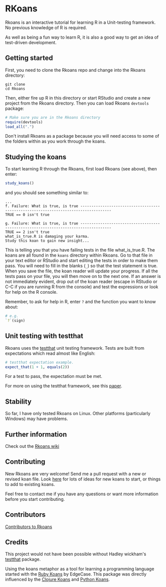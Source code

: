 RKoans
======

Rkoans is an interactive tutorial for learning R in a Unit-testing framework.  No previous knowledge of R is required.

As well as being a fun way to learn R, it is also a good way to get an idea of test-driven development.

## Getting started

First, you need to clone the Rkoans repo and change into the Rkoans directory:

```
git clone
cd Rkoans
```

Then, either fire up R in this directory or start RStudio and create a new project from the Rkoans directory. Then you can load Rkoans  `devtools` package:


```r
# Make sure you are in the Rkoans directory
require(devtools)
load_all(".")
```


Don't install Rkoans as a package because you will need access to some of the folders within as you work through the koans.

## Studying the koans

To start learning R through the Rkoans, first load Rkoans (see above), then enter:


```r
study_koans()
```


and you should see something similar to:

```
...
f. Failure: What is true, is true ------------------------------------------------------------------------------------
TRUE == 0 isn't true

g. Failure: What is true, is true ------------------------------------------------------------------------------------
TRUE == 2 isn't true
what_is_true.R is damaging your karma.
Study this koan to gain new insight...
```

This is telling you that you have failing tests in the file what_is_true.R.  The koans are all found in the `koans` directory within Rkoans.  Go to that file in your text editor or RStudio and start editing the tests in order to make them pass.  You will need to fill in the blanks (`_`) so that the test statement is true.  When you save the file, the koan reader will update your progress.  If all the tests pass on your file, you will then move on to the next one.
If an answer is not immediately evident, drop out of the koan reader (escape in RStudio or C-C if you are running R from the console) and test the expressions or look for help on the R console.

Remember, to ask for help in R, enter `?` and the function you want to know about:


```r
# e.g.
`?`(sign)
```


## Unit testing with testthat

Rkoans uses the [testthat](https://github.com/hadley/testthat) unit testing framework.  Tests are built from expectations which read almost like English:


```r
# testthat expectation example.
expect_that(1 + 1, equals(2))
```


For a test to pass, the expectation must be met.

For more on using the testthat framework, see this [paper](http://journal.r-project.org/archive/2011-1/RJournal_2011-1_Wickham.pdf).

## Stability

So far, I have only tested Rkoans on Linux.  Other platforms (particularly Windows) may have problems.

## Further information

Check out the [Rkoans wiki](https://github.com/DASpringate/Rkoans/wiki)

## Contributing

New Rkoans are very welcome! Send me a pull request with a new or revised koan file.  Look [here](https://github.com/DASpringate/Rkoans/wiki/Ideas-for-future-koans) for lots of ideas for new koans to start, or things to add to existing koans. 

Feel free to contact me if you have any questions or want more information before you start contributing.

## Contributors

[Contributors to Rkoans](https://github.com/DASpringate/Rkoans/contributors)

## Credits

This project would not have been possible without Hadley wickham's [testthat](https://github.com/hadley/testthat) package.

Using the koans metaphor as a tool for learning a programming language started with the [Ruby Koans](https://github.com/neo/ruby_koans) by EdgeCase.  This package was directly influenced by the [Clojure Koans](https://github.com/functional-koans/clojure-koans) and [Python Koans](https://github.com/gregmalcolm/python_koans).




